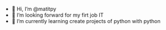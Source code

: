 - 👋 Hi, I’m @matitpy
- 👀 I’m looking forward for my firt job IT
- 🌱 I’m currently learning create projects of python with python

<!---
matitpy/matitpy is a ✨ special ✨ repository because its `README.md` (this file) appears on your GitHub profile.
You can click the Preview link to take a look at your changes.
--->
